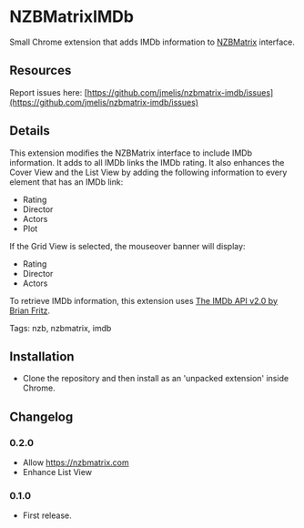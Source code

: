 NZBMatrixIMDb
=============
Small Chrome extension that adds IMDb information to
[NZBMatrix](http://nzbmatrix.com/) interface.

Resources
---------
Report issues here:
[https://github.com/jmelis/nzbmatrix-imdb/issues](https://github.com/jmelis/nzbmatrix-imdb/issues)

Details
-------
This extension modifies the NZBMatrix interface to include IMDb information.
It adds to all IMDb links the IMDb rating. It also enhances the Cover View and
the List View by adding the following information to every element that has an
IMDb link:

* Rating
* Director
* Actors
* Plot

If the Grid View is selected, the mouseover banner will display:

* Rating
* Director
* Actors

To retrieve IMDb information, this extension uses [The IMDb API v2.0 by
Brian Fritz](http://www.imdbapi.com/).

Tags: nzb, nzbmatrix, imdb

Installation
------------
* Clone the repository and then install as an 'unpacked extension' inside Chrome.

Changelog
---------
### 0.2.0 ###
* Allow https://nzbmatrix.com
* Enhance List View

### 0.1.0 ###
* First release.
